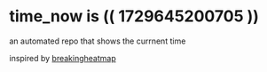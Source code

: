 # time_now is (( 1729645200705 ))

an automated repo that shows the currnent time

inspired by [breakingheatmap](https://github.com/breakingheatmap/breakingheatmap)